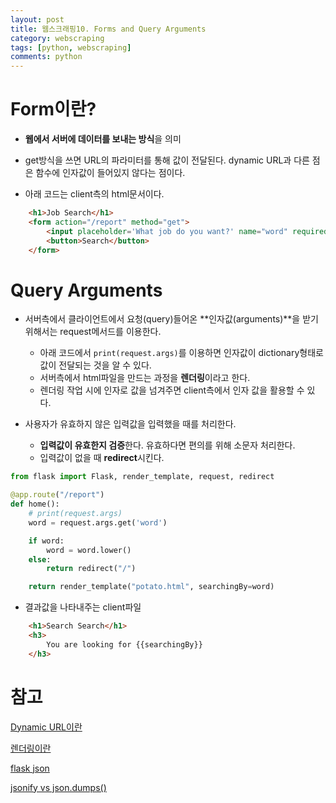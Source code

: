 ```yaml
---
layout: post
title: 웹스크래핑10. Forms and Query Arguments
category: webscraping
tags: [python, webscraping]
comments: python
---
```


# Form이란?

- **웹에서 서버에 데이터를 보내는 방식**을 의미

- get방식을 쓰면 URL의 파라미터를 통해 값이 전달된다. dynamic URL과 다른 점은 함수에 인자값이 들어있지 않다는 점이다.

- 아래 코드는 client측의 html문서이다.

```html
    <h1>Job Search</h1>
    <form action="/report" method="get">
        <input placeholder='What job do you want?' name="word" required />
        <button>Search</button>
    </form>
```

# Query Arguments

- 서버측에서 클라이언트에서 요청(query)들어온 **인자값(arguments)**을 받기 위해서는 request메서드를 이용한다.
    - 아래 코드에서 `print(request.args)`를 이용하면 인자값이 dictionary형태로 값이 전달되는 것을 알 수 있다.
    - 서버측에서 html파일을 만드는 과정을 **렌더링**이라고 한다.
    - 렌더링 작업 시에 인자로 값을 넘겨주면 client측에서 인자 값을 활용할 수 있다.

- 사용자가 유효하지 않은 입력값을 입력했을 때를 처리한다.
    - **입력값이 유효한지 검증**한다. 유효하다면 편의를 위해 소문자 처리한다.
    - 입력값이 없을 때 **redirect**시킨다.

```python
from flask import Flask, render_template, request, redirect

@app.route("/report")
def home():
    # print(request.args)
    word = request.args.get('word')

    if word:
        word = word.lower()
    else:
        return redirect("/")

    return render_template("potato.html", searchingBy=word)

```

- 결과값을 나타내주는 client파일

```html
    <h1>Search Search</h1>
    <h3>
        You are looking for {{searchingBy}}
    </h3>
```



# 참고
[Dynamic URL이란](https://whatis.techtarget.com/definition/dynamic-URL)

[렌더링이란](https://www.quora.com/What-is-meant-by-rendering-a-web-page)

[flask json](https://riptutorial.com/ko/flask/example/5832/http-%EC%9A%94%EC%B2%AD%EC%9C%BC%EB%A1%9C%EB%B6%80%ED%84%B0-json-%EC%88%98%EC%8B%A0%ED%95%98%EA%B8%B0)

[jsonify vs json.dumps()](https://stackoverflow.com/questions/7907596/json-dumps-vs-flask-jsonify)